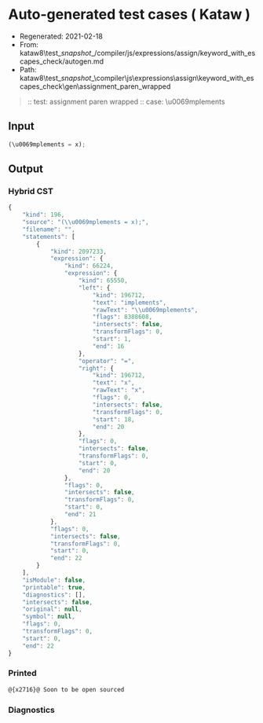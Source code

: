 # Auto-generated test cases ( Kataw )
- Regenerated: 2021-02-18
- From: kataw8\test\__snapshot__/compiler/js/expressions/assign/keyword_with_escapes_check/autogen.md
- Path: kataw8\test\__snapshot__\compiler\js\expressions\assign\keyword_with_escapes_check\gen\assignment_paren_wrapped
> :: test: assignment paren wrapped
> :: case: \u0069mplements
## Input

`````js
(\u0069mplements = x);
`````

## Output

### Hybrid CST


```javascript
{
    "kind": 196,
    "source": "(\\u0069mplements = x);",
    "filename": "",
    "statements": [
        {
            "kind": 2097233,
            "expression": {
                "kind": 66224,
                "expression": {
                    "kind": 65550,
                    "left": {
                        "kind": 196712,
                        "text": "implements",
                        "rawText": "\\u0069mplements",
                        "flags": 8388608,
                        "intersects": false,
                        "transformFlags": 0,
                        "start": 1,
                        "end": 16
                    },
                    "operator": "=",
                    "right": {
                        "kind": 196712,
                        "text": "x",
                        "rawText": "x",
                        "flags": 0,
                        "intersects": false,
                        "transformFlags": 0,
                        "start": 18,
                        "end": 20
                    },
                    "flags": 0,
                    "intersects": false,
                    "transformFlags": 0,
                    "start": 0,
                    "end": 20
                },
                "flags": 0,
                "intersects": false,
                "transformFlags": 0,
                "start": 0,
                "end": 21
            },
            "flags": 0,
            "intersects": false,
            "transformFlags": 0,
            "start": 0,
            "end": 22
        }
    ],
    "isModule": false,
    "printable": true,
    "diagnostics": [],
    "intersects": false,
    "original": null,
    "symbol": null,
    "flags": 0,
    "transformFlags": 0,
    "start": 0,
    "end": 22
}
```

  
### Printed


```javascript
@{x2716}@ Soon to be open sourced
```

  
### Diagnostics


```javascript

```

